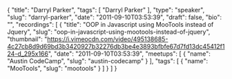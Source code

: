 {
  "title": "Darryl Parker",
  "tags": [
    "Darryl Parker"
  ],
  "type": "speaker",
  "slug": "darryl-parker",
  "date": "2011-09-10T03:53:39",
  "draft": false,
  "bio": "",
  "recordings": [
    {
      "title": "OOP in Javascript using MooTools instead of Jquery",
      "slug": "oop-in-javascript-using-mootools-instead-of-jquery",
      "thumbnail": "https://i.vimeocdn.com/video/495138685-4c27cb8d9d69bd3b3420927b32276db3be4e3893bfbfe67d7fd13dc45412f124-d_295x166",
      "date": "2011-09-10T03:53:39",
      "meetups": [
        {
          "name": "Austin CodeCamp",
          "slug": "austin-codecamp"
        }
      ],
      "tags": [
        {
          "name": "MooTools",
          "slug": "mootools"
        }
      ]
    }
  ]
}